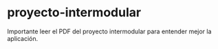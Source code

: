 # proyecto-intermodular
Importante leer el PDF del proyecto intermodular para entender mejor la aplicación.
